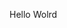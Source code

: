 Hello Wolrd









































































































































































































































































































































































































































































































































































































































































































































































































































































































































































































































































































































































































































































































































































































































































































































































































































































































































































































































































































































































































































































































































